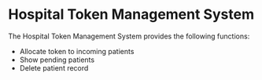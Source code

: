 # Hospital Token Management System

The Hospital Token Management System provides the following functions:

- Allocate token to incoming patients
- Show pending patients
- Delete patient record
